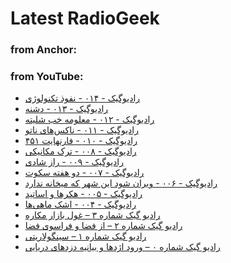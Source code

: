 # Latest RadioGeek

### from Anchor:

<!-- RadioGeek-Anchor:START -->
<!-- RadioGeek-Anchor:END -->

### from YouTube:

<!-- RadioGeek-YouTube:START -->
- [رادیوگیک - ۰۱۴ - نفوذ تکنولوژی](https://www.youtube.com/watch?v=7ldduvzeLN0)
- [رادیوگیک - ۰۱۳ - دشنه](https://www.youtube.com/watch?v=ZRDzgeTk7qQ)
- [رادیوگیک - ۰۱۲ - معلومه خب شلیته](https://www.youtube.com/watch?v=oY8Y8ZH3Wjk)
- [رادیوگیک - ۰۱۱ - ناکس‌های ناتو](https://www.youtube.com/watch?v=6Sxhh2vCwrI)
- [رادیوگیک - ۰۱۰ - فارنهایت ۴۵۱](https://www.youtube.com/watch?v=ZnUJ9q1VtZw)
- [رادیوگیک - ۰۰۸ - ترک مکانیکی](https://www.youtube.com/watch?v=_YWLXOnQAIU)
- [رادیوگیک - ۰۰۹ - راز شادی](https://www.youtube.com/watch?v=SHv6qV3CIR8)
- [رادیوگیک - ۰۰۷ - دو هفته سکوت](https://www.youtube.com/watch?v=JtfpAxQZQ8A)
- [رادیوگیک - ۰۰۶ - ویران شود این شهر که میخانه ندارد](https://www.youtube.com/watch?v=U_FkLnl11j0)
- [رادیوگیک - ۰۰۵ - هکرها و اساتید](https://www.youtube.com/watch?v=WAArzFb82pc)
- [رادیوگیک - ۰۰۴ - اشک ماهی‌ها](https://www.youtube.com/watch?v=669QzV6s_YU)
- [رادیو گیک شماره ۳ – غول بازار مکاره](https://www.youtube.com/watch?v=UKctbE9P8jg)
- [رادیو گیک شماره ۲ – از فضا و فراسوی فضا](https://www.youtube.com/watch?v=WKsrG5DRBz4)
- [رادیو گیک شماره ۱ – سینگولاریتی](https://www.youtube.com/watch?v=z_BxUtf0mZ0)
- [رادیو گیک شماره ۰ – ورود اژدها و بیانیه دزدهای دریایی](https://www.youtube.com/watch?v=HPSfUJmnESM)
<!-- RadioGeek-YouTube:END -->
